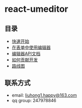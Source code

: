 # react-umeditor

## 目录

- [快速开始](use/quickstart.md)
- [在表单中使用编辑器](use/form.md)
- [编辑器API文档](develop/api.md)
- [如何贡献开发](develop/contribute.md)
- [路线图](develop/roadmap.md)

## 联系方式

- email: [liuhong1.happy@163.com](mailto:liuhong1.happy@163.com)
- qq group: 247978846